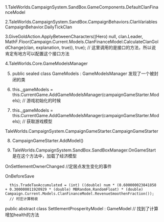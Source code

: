 1.TaleWorlds.CampaignSystem.SandBox.GameComponents.DefaultClanFinanceModel

2.TaleWorlds.CampaignSystem.SandBox.CampaignBehaviors.ClanVariablesCampaignBehavior.DailyTickClan

3.GiveGoldAction.ApplyBetweenCharacters((Hero) null, clan.Leader, MathF.Floor(Campaign.Current.Models.ClanFinanceModel.CalculateClanGoldChange(clan, explanation, true)), true);
// 这里调用的是接口的方法，所以说肯定有地方可以配置这个接口方法

4.TaleWorlds.Core.GameModelsManager

5.  public sealed class GameModels : GameModelsManager 发现了一个被封闭的类

6. this._gameModels = this.CurrentGame.AddGameModelsManager<GameModels>(campaignGameStarter.Models);
// 游戏初始化的时候

7. this._gameModels = this.CurrentGame.AddGameModelsManager<GameModels>(campaignGameStarter.Models);
//  获取游戏模型

TaleWorlds.CampaignSystem.CampaignGameStarter.CampaignGameStarter

8. CampaignGameStarter.AddModel()

9. TaleWorlds.CampaignSystem.SandBox.SandBoxManager.OnGameStart 是在这个方法中，加载了经济模型


OnSettlementOwnerChanged //定居点发生变化的事件

OnBeforeSave

      this.TradeTaxAccumulated = (int) ((double) num * (0.600000023841858 + 0.300000011920929 * (double) MBRandom.RandomFloat) * (double) Campaign.Current.Models.ClanFinanceModel.RevenueSmoothenFraction());
	  // 村庄计算税收

public abstract class SettlementProsperityModel : GameModel
// 找到了计算增加health的方法

